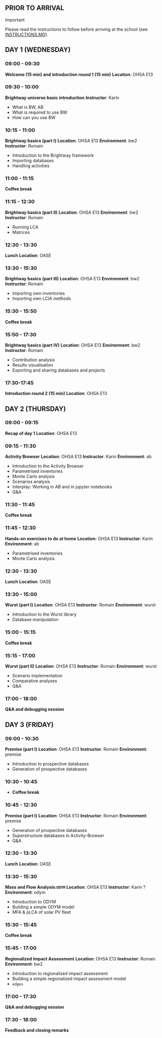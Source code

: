 ## PRIOR TO ARRIVAL

> [!IMPORTANT]  
> Please read the instructions to follow before arriving at 
the school (see [INSTRUCTIONS.MD](INSTRUCTIONS.MD)).

## DAY 1 (WEDNESDAY)

### 09:00 - 09:30
**Welcome (15 min) and introduction round 1 (15 min)**
**Location**: OHSA E13

### 09:30 - 10:00
**Brightway universe basic introduction**
**Instructor**: Karin
- What is BW, AB
- What is required to use BW
- How can you use BW

### 10:15 - 11:00
**Brightway basics (part I)**
**Location**: OHSA E13
**Environment**:  bw2
**Instructor**: Romain
- Introduction to the Brightway framework
- Importing databases
- Handling activities

### 11:00 - 11:15
**Coffee break**

### 11:15 - 12:30
**Brightway basics (part II)**
**Location**: OHSA E13
**Environment**:  bw2
**Instructor**: Romain
- Running LCA
- Matrices

### 12:30 - 13:30
**Lunch**
**Location**: OASE

### 13:30 - 15:30
**Brightway basics (part III)**
**Location**: OHSA E13
**Environment**:  bw2
**Instructor**: Romain
- Importing own inventories
- Importing own LCIA methods

### 15:30 - 15:50
**Coffee break**

### 15:50 - 17:30
**Brightway basics (part IV)**
**Location**: OHSA E13
**Environment**:  bw2
**Instructor**: Romain
- Contribution analysis
- Results visualisation
- Exporting and sharing databases and projects

### 17:30-17:45
**Introduction round 2 (15 min)**
**Location**: OHSA E13

## DAY 2 (THURSDAY)

### 09:00 - 09:15
**Recap of day 1**
**Location**: OHSA E13

### 09:15 - 11:30
**Activity Browser**
**Location**: OHSA E13
**Instructor**: Karin 
**Environment**:  ab
- Introduction to the Activity Browser
- Parametrised inventories
- Monte Carlo analysis
- Scenarios analysis
- Interplay: Working in AB and in jupyter notebooks
- Q&A

### 11:30 - 11:45
**Coffee break**

### 11:45 - 12:30
**Hands-on exercises to do at home**
**Location**: OHSA E13
**Instructor**: Karin
**Environment**: ab
- Parametrised inventories
- Monte Carlo analysis

### 12:30 - 13:30
**Lunch**
**Location**: OASE

### 13:30 - 15:00
**Wurst (part I)**
**Location**: OHSA E13
**Instructor**: Romain
**Environment**:  wurst
- Introduction to the Wurst library
- Database manipulation

### 15:00 - 15:15
**Coffee break**

### 15:15 - 17:00
**Wurst (part II)**
**Location**: OHSA E13
**Instructor**: Romain
**Environment**:  wurst
- Scenario implementation
- Comparative analyses
- Q&A

### 17:00 - 18:00
**Q&A and debugging session**

## DAY 3 (FRIDAY)

### 09:00 - 10:30
**Premise (part I)**
**Location**: OHSA E13
**Instructor**: Romain
**Environment**:  premise
- Introduction to prospective databases
- Generation of prospective databases

### 10:30 - 10:45
- **Coffee break**

### 10:45 - 12:30
**Premise (part I)**
**Location**: OHSA E13
**Instructor**: Romain
**Environment**:  premise
- Generation of prospective databases
- Superstructure databases in Activity-Browser
- Q&A

### 12:30 - 13:30
**Lunch**
**Location**: OASE

### 13:30 - 15:30
**Mass and Flow Analysis:`ODYM`**
**Location**: OHSA E13
**Instructor**: Karin ?
**Environment**:  odym
- Introduction to ODYM
- Building a simple ODYM model
- MFA & pLCA of solar PV fleet

### 15:30 - 15:45
**Coffee break**

### 15:45 - 17:00
**Regionalized Impact Assessment**
**Location**: OHSA E13
**Instructor**: Romain
**Environment**:  bw2
- Introduction to regionalized impact assessment
- Building a simple regionalized impact assessment model
- ``edges``

### 17:00 - 17:30
**Q&A and debugging session**

### 17:30 - 18:00
**Feedback and closing remarks**

